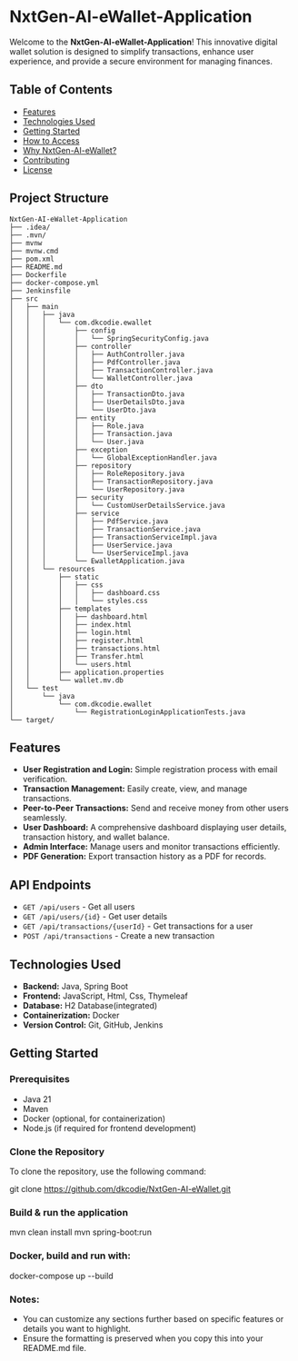# NxtGen-AI-eWallet-Application

Welcome to the **NxtGen-AI-eWallet-Application**! This innovative digital wallet solution is designed to simplify transactions, enhance user experience, and provide a secure environment for managing finances.

## Table of Contents

- [Features](#features)
- [Technologies Used](#technologies-used)
- [Getting Started](#getting-started)
- [How to Access](#how-to-access)
- [Why NxtGen-AI-eWallet?](#why-nxtgen-ai-ewallet)
- [Contributing](#contributing)
- [License](#license)

## Project Structure

```
NxtGen-AI-eWallet-Application
├── .idea/
├── .mvn/
├── mvnw
├── mvnw.cmd
├── pom.xml
├── README.md
├── Dockerfile
├── docker-compose.yml
├── Jenkinsfile
├── src
│   ├── main
│   │   ├── java
│   │   │   └── com.dkcodie.ewallet
│   │   │       ├── config
│   │   │       │   └── SpringSecurityConfig.java
│   │   │       ├── controller
│   │   │       │   ├── AuthController.java
│   │   │       │   ├── PdfController.java
│   │   │       │   ├── TransactionController.java
│   │   │       │   └── WalletController.java
│   │   │       ├── dto
│   │   │       │   ├── TransactionDto.java
│   │   │       │   ├── UserDetailsDto.java
│   │   │       │   └── UserDto.java
│   │   │       ├── entity
│   │   │       │   ├── Role.java
│   │   │       │   ├── Transaction.java
│   │   │       │   └── User.java
│   │   │       ├── exception
│   │   │       │   └── GlobalExceptionHandler.java
│   │   │       ├── repository
│   │   │       │   ├── RoleRepository.java
│   │   │       │   ├── TransactionRepository.java
│   │   │       │   └── UserRepository.java
│   │   │       ├── security
│   │   │       │   └── CustomUserDetailsService.java
│   │   │       ├── service
│   │   │       │   ├── PdfService.java
│   │   │       │   ├── TransactionService.java
│   │   │       │   ├── TransactionServiceImpl.java
│   │   │       │   ├── UserService.java
│   │   │       │   └── UserServiceImpl.java
│   │   │       └── EwalletApplication.java
│   │   └── resources
│   │       ├── static
│   │       │   ├── css
│   │       │   │   ├── dashboard.css
│   │       │   │   └── styles.css
│   │       ├── templates
│   │       │   ├── dashboard.html
│   │       │   ├── index.html
│   │       │   ├── login.html
│   │       │   ├── register.html
│   │       │   ├── transactions.html
│   │       │   ├── Transfer.html
│   │       │   └── users.html
│   │       ├── application.properties
│   │       └── wallet.mv.db
│   └── test
│       └── java
│           └── com.dkcodie.ewallet
│               └── RegistrationLoginApplicationTests.java
└── target/

```

## Features

- **User Registration and Login:** Simple registration process with email verification.
- **Transaction Management:** Easily create, view, and manage transactions.
- **Peer-to-Peer Transactions:** Send and receive money from other users seamlessly.
- **User Dashboard:** A comprehensive dashboard displaying user details, transaction history, and wallet balance.
- **Admin Interface:** Manage users and monitor transactions efficiently.
- **PDF Generation:** Export transaction history as a PDF for records.


## API Endpoints
- `GET /api/users` - Get all users
- `GET /api/users/{id}` - Get user details
- `GET /api/transactions/{userId}` - Get transactions for a user
- `POST /api/transactions` - Create a new transaction

  
## Technologies Used

- **Backend:** Java, Spring Boot
- **Frontend:** JavaScript, Html, Css, Thymeleaf
- **Database:** H2 Database(integrated)
- **Containerization:** Docker
- **Version Control:** Git, GitHub, Jenkins

## Getting Started

### Prerequisites

- Java 21
- Maven
- Docker (optional, for containerization)
- Node.js (if required for frontend development)

### Clone the Repository

To clone the repository, use the following command:

git clone https://github.com/dkcodie/NxtGen-AI-eWallet.git


### Build & run the application

mvn clean install
mvn spring-boot:run


### Docker, build and run with:

docker-compose up --build





### Notes:
- You can customize any sections further based on specific features or details you want to highlight.
- Ensure the formatting is preserved when you copy this into your README.md file.

